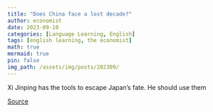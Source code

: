 ```yaml
---
title: "Does China face a lost decade?"
author: economist
date: 2023-09-10
categories: [Language Learning, English]
tags: [english learning, the economist]
math: true
mermaid: true
pin: false
img_path: /assets/img/posts/202309/
---
```


Xi Jinping has the tools to escape Japan’s fate. He should use them



[Source](https://www.economist.com/finance-and-economics/2023/09/10/does-china-face-a-lost-decade)